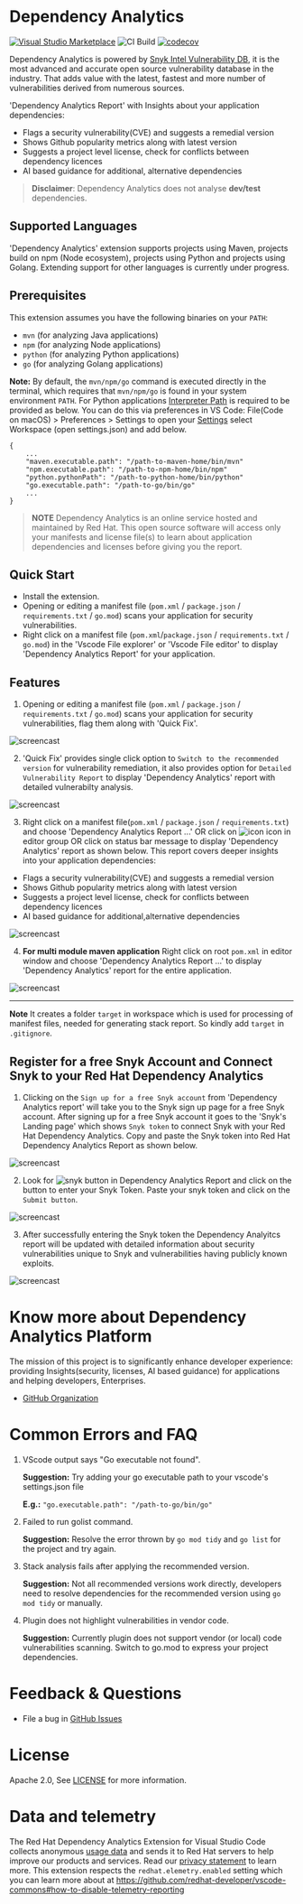 # Dependency Analytics

[![Visual Studio Marketplace](https://vsmarketplacebadge.apphb.com/version/redhat.fabric8-analytics.svg)](https://marketplace.visualstudio.com/items?itemName=redhat.fabric8-analytics)
![CI Build](https://github.com/fabric8-analytics/fabric8-analytics-vscode-extension/workflows/Tests/badge.svg?branch=master)
[![codecov](https://codecov.io/gh/fabric8-analytics/fabric8-analytics-vscode-extension/branch/master/graph/badge.svg?token=rHIO4KNlJ0)](https://codecov.io/gh/fabric8-analytics/fabric8-analytics-vscode-extension)

Dependency Analytics is powered by [Snyk Intel Vulnerability DB](https://snyk.io/product/vulnerability-database/), it is the most advanced and accurate open source vulnerability database in the industry. That adds value with the latest, fastest and more number of vulnerabilities derived from numerous sources.

'Dependency Analytics Report' with Insights about your application dependencies:

- Flags a security vulnerability(CVE) and suggests a remedial version
- Shows Github popularity metrics along with latest version
- Suggests a project level license, check for conflicts between dependency licences
- AI based guidance for additional, alternative dependencies

> **Disclaimer**: Dependency Analytics does not analyse **dev/test** dependencies.

## Supported Languages

'Dependency Analytics' extension supports projects using Maven, projects build on npm (Node ecosystem), projects using Python and projects using Golang.
Extending support for other languages is currently under progress.

## Prerequisites

This extension assumes you have the following binaries on your `PATH`:

- `mvn` (for analyzing Java applications)
- `npm` (for analyzing Node applications)
- `python` (for analyzing Python applications)
- `go` (for analyzing Golang applications)

**Note:** By default, the `mvn/npm/go` command is executed directly in the terminal, which requires that `mvn/npm/go` is found in your system environment `PATH`. For Python applications [Interpreter Path](https://code.visualstudio.com/docs/python/environments#_manually-specify-an-interpreter) is required to be provided as below.
You can do this via preferences in VS Code:
File(Code on macOS) > Preferences > Settings to open your [Settings](https://code.visualstudio.com/docs/getstarted/settings) select Workspace (open settings.json) and add below.

```
{
    ...
    "maven.executable.path": "/path-to-maven-home/bin/mvn"
    "npm.executable.path": "/path-to-npm-home/bin/npm"
    "python.pythonPath": "/path-to-python-home/bin/python"
    "go.executable.path": "/path-to-go/bin/go"
    ...
}
```

> **NOTE** Dependency Analytics is an online service hosted and maintained by Red Hat. This open source software will access only your manifests and license file(s) to learn about application dependencies and licenses before giving you the report.

## Quick Start

- Install the extension.
- Opening or editing a manifest file (`pom.xml` / `package.json` / `requirements.txt` / `go.mod`) scans your application for security vulnerabilities.
- Right click on a manifest file (`pom.xml`/`package.json` / `requirements.txt` / `go.mod`) in the 'Vscode File explorer' or 'Vscode File editor' to display 'Dependency Analytics Report' for your application.

## Features

1. Opening or editing a manifest file (`pom.xml` / `package.json` / `requirements.txt` / `go.mod`) scans your application for security vulnerabilities, flag them along with 'Quick Fix'.

![ screencast ](https://github.com/fabric8-analytics/fabric8-analytics-vscode-extension/raw/master/images/0.3.0/component-analysis.gif)

2. 'Quick Fix' provides single click option to `Switch to the recommended version` for vulnerability remediation, it also provides option for `Detailed Vulnerability Report` to display 'Dependency Analytics' report with detailed vulnerabilty analysis.

![ screencast ](https://github.com/fabric8-analytics/fabric8-analytics-vscode-extension/raw/master/images/0.3.0/quick-fix.gif)

3. Right click on a manifest file(`pom.xml` / `package.json` / `requirements.txt`) and choose 'Dependency Analytics Report ...' OR click on ![icon](https://github.com/fabric8-analytics/fabric8-analytics-vscode-extension/raw/master/images/0.2.0/icon.png) icon in editor group OR click on status bar message to display 'Dependency Analytics' report as shown below. This report covers deeper insights into your application dependencies:

- Flags a security vulnerability(CVE) and suggests a remedial version
- Shows Github popularity metrics along with latest version
- Suggests a project level license, check for conflicts between dependency licences
- AI based guidance for additional,alternative dependencies

![ screencast ](https://github.com/fabric8-analytics/fabric8-analytics-vscode-extension/raw/master/images/0.3.0/stack-analysis.gif)

4. **For multi module maven application** Right click on root `pom.xml` in editor window and choose 'Dependency Analytics Report ...' to display 'Dependency Analytics' report for the entire application.

![ screencast ](https://github.com/fabric8-analytics/fabric8-analytics-vscode-extension/raw/master/images/0.3.0/multi-stack-analysis.gif)

---

**Note** It creates a folder `target` in workspace which is used for processing of manifest files, needed for generating stack report. So kindly add `target` in `.gitignore`.

## Register for a free Snyk Account and Connect Snyk to your Red Hat Dependency Analytics

1. Clicking on the `Sign up for a free Snyk account` from 'Dependency Analytics report' will take you to the Snyk sign up page for a free Snyk account. After signing up for a free Snyk account it goes to the 'Snyk's Landing page' which shows `Snyk token` to connect Snyk with your Red Hat Dependency Analytics. Copy and paste the Snyk token into Red Hat Dependency Analytics Report as shown below.

![ screencast ](https://github.com/fabric8-analytics/fabric8-analytics-vscode-extension/raw/master/images/0.2.0/snyk-sign-up.gif)

2. Look for ![snyk button](https://github.com/fabric8-analytics/fabric8-analytics-vscode-extension/raw/master/images/0.2.0/snyk-button.png) in Dependency Analytics Report and click on the button to enter your Snyk Token. Paste your snyk token and click on the `Submit button`.

![ screencast ](https://github.com/fabric8-analytics/fabric8-analytics-vscode-extension/raw/master/images/0.2.0/snyk-token.gif)

3. After successfully entering the Snyk token the Dependency Analyitcs report will be updated with detailed information about security vulnerabilities unique to Snyk and vulnerabilities having publicly known exploits.

![ screencast ](https://github.com/fabric8-analytics/fabric8-analytics-vscode-extension/raw/master/images/0.3.0/reg-stack-analysis.gif)

# Know more about Dependency Analytics Platform

The mission of this project is to significantly enhance developer experience:
providing Insights(security, licenses, AI based guidance) for applications and helping developers, Enterprises.

- [GitHub Organization](https://github.com/fabric8-analytics)

# Common Errors and FAQ

1. VScode output says "Go executable not found".

    **Suggestion:** Try adding your go executable path to your vscode's settings.json file

    **E.g.:** `"go.executable.path": "/path-to-go/bin/go"`

2. Failed to run golist command.

    **Suggestion:** Resolve the error thrown by `go mod tidy` and `go list` for the project and try again. 

3. Stack analysis fails after applying the recommended version.

    **Suggestion:** Not all recommended versions work directly, developers need to resolve dependencies for the recommended version using `go mod tidy` or manually.

4. Plugin does not highlight vulnerabilities in vendor code.

    **Suggestion:** Currently plugin does not support vendor (or local) code vulnerabilities scanning. Switch to go.mod to express your project dependencies.

# Feedback & Questions

- File a bug in [GitHub Issues](https://github.com/fabric8-analytics/fabric8-analytics-vscode-extension/issues)

# License

Apache 2.0, See [LICENSE](https://github.com/fabric8-analytics/fabric8-analytics-vscode-extension/blob/master/LICENSE) for more information.

# Data and telemetry

The Red Hat Dependency Analytics Extension for Visual Studio Code collects anonymous [usage data](https://github.com/fabric8-analytics/fabric8-analytics-vscode-extension/blob/master/Telemetry.md) and sends it to Red Hat servers to help improve our products and services. Read our [privacy statement](https://developers.redhat.com/article/tool-data-collection) to learn more. This extension respects the `redhat.elemetry.enabled` setting which you can learn more about at https://github.com/redhat-developer/vscode-commons#how-to-disable-telemetry-reporting